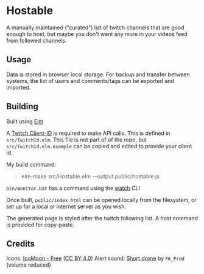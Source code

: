 # Hostable

A manually maintained ("curated") list of twitch channels that are good enough to host, but maybe you don't want any more in your videos feed from followed channels.

## Usage

Data is stored in browser local storage. For backup and transfer between systems, the list of users and comments/tags can be exported and imported.

## Building

Built using [Elm](http://elm-lang.org/)

A [Twitch Client-ID](https://dev.twitch.tv/docs/authentication#registration) is required to make API calls. This is defined in `src/TwitchId.elm`. This file is not part of of the repo, but `src/TwitchId.elm.example` can be copied and edited to provide your client id.

My build command:

> elm-make src/Hostable.elm --output public/hostable.js

`bin/monitor.bat` has a command using the [watch](https://www.npmjs.com/package/watch) CLI

Once built, `public/index.html` can be opened locally from the filesystem, or set up for a local or internet server as you wish.

The generated page is styled after the twitch following list. A host command is provided for copy-paste.

## Credits

Icons: [IcoMoon - Free](https://icomoon.io/#icons-icomoon) ([CC BY 4.0](http://creativecommons.org/licenses/by/4.0/))
Alert sound: [Short drone](https://freesound.org/people/FK_Prod/sounds/190039/) by `FK_Prod` (volume reduced)
